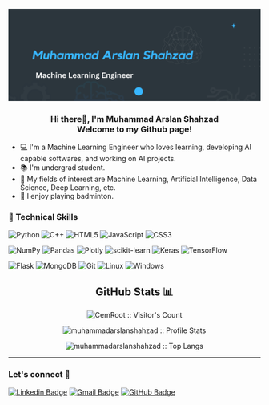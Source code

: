 <p align="center">
  <img src="assets/githubcover.png" alt="my banner">
</p>

<h3 align="center">
Hi there👋, I'm Muhammad Arslan Shahzad
<br>
Welcome to my Github page!
</h3>

- :computer: I'm a Machine Learning Engineer who loves learning, developing AI capable softwares, and working on AI projects.
- :books: I'm undergrad student.
- :notebook: My fields of interest are Machine Learning, Artificial Intelligence, Data Science, Deep Learning, etc.
- :tennis: I enjoy playing badminton.


### 💼 Technical Skills

![Python](https://img.shields.io/badge/python-3670A0?style=for-the-badge&logo=python&logoColor=ffdd54)
![C++](https://img.shields.io/badge/c++-%2300599C.svg?style=for-the-badge&logo=c%2B%2B&logoColor=white)
![HTML5](https://img.shields.io/badge/html5-%23E34F26.svg?style=for-the-badge&logo=html5&logoColor=white)
![JavaScript](https://img.shields.io/badge/javascript-%23323330.svg?style=for-the-badge&logo=javascript&logoColor=%23F7DF1E)
![CSS3](https://img.shields.io/badge/css3-%231572B6.svg?style=for-the-badge&logo=css3&logoColor=white)


![NumPy](https://img.shields.io/badge/numpy-%23013243.svg?style=for-the-badge&logo=numpy&logoColor=white)
![Pandas](https://img.shields.io/badge/pandas-%23150458.svg?style=for-the-badge&logo=pandas&logoColor=white)
![Plotly](https://img.shields.io/badge/Plotly-%233F4F75.svg?style=for-the-badge&logo=plotly&logoColor=white)
![scikit-learn](https://img.shields.io/badge/scikit--learn-%23F7931E.svg?style=for-the-badge&logo=scikit-learn&logoColor=white)
![Keras](https://img.shields.io/badge/Keras-%23D00000.svg?style=for-the-badge&logo=Keras&logoColor=white)
![TensorFlow](https://img.shields.io/badge/TensorFlow-%23FF6F00.svg?style=for-the-badge&logo=TensorFlow&logoColor=white)

![Flask](https://img.shields.io/badge/Flask-000000?style=for-the-badge&logo=flask&logoColor=white)
![MongoDB](https://img.shields.io/badge/MongoDB-%234ea94b.svg?style=for-the-badge&logo=mongodb&logoColor=white)
![Git](https://img.shields.io/badge/git-%23F05033.svg?style=for-the-badge&logo=git&logoColor=white)
![Linux](https://img.shields.io/badge/Linux-FCC624?style=for-the-badge&logo=linux&logoColor=black)
![Windows](https://img.shields.io/badge/Windows-0078D6?style=for-the-badge&logo=windows&logoColor=white)



<h2 align="center">GitHub Stats 📊</h2>

<!-- <h4 align="center">:eyes:</h4> -->

<p align="center"><img src="https://profile-counter.glitch.me/{muhammadarslanshahzad}/count.svg" alt="CemRoot :: Visitor's Count" /></p>


<!-- <h4 align="center">Profile Stats:</h4> -->

<p align="center"><img src="https://github-readme-stats.vercel.app/api?username=muhammadarslanshahzad&show_icons=true&theme=github_dark&include_all_commits=true&count_private=true&hide=contribs,prs" alt="muhammadarslanshahzad :: Profile Stats" /></p>

<!-- <h4 align="center">Top Langs:</h4> -->

<p align="center"><img src="https://github-readme-stats.vercel.app/api/top-langs/?username=muhammadarslanshahzad&layout=compact&theme=github_dark" alt="muhammadarslanshahzad :: Top Langs" /></p>

---
###  Let's connect 💭

[![Linkedin Badge](https://img.shields.io/badge/-Muhammad%20Arslan%20Shahzad-blue?style=for-the-badge&logo=Linkedin&logoColor=white&link=https://www.linkedin.com/in/muhammad-arslan-shahzad/)](https://www.linkedin.com/in/muhammad-arslan-shahzad)
[![Gmail Badge](https://img.shields.io/badge/muhammadarslanshahzad2000@gmail.com-D14836?style=for-the-badge&logo=Gmail&logoColor=white)](mailto:muhammadarslanshahzad2000@gmail.com)
[![GitHub Badge](https://img.shields.io/badge/-muhammadarslanshahzad-black?style=for-the-badge&logo=github)](https://github.com/muhammadarslanshahzad)

